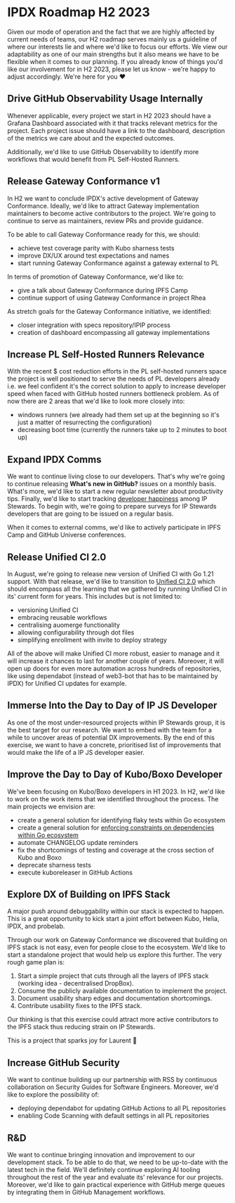 # IPDX Roadmap H2 2023

Given our mode of operation and the fact that we are highly affected by current needs of teams, our H2 roadmap serves mainly us a guideline of where our interests lie and where we'd like to focus our efforts. We view our adaptability as one of our main strengths but it also means we have to be flexible when it comes to our planning. If you already know of things you'd like our involvement for in H2 2023, please let us know - we're happy to adjust accordingly. We're here for you ❤️

## Drive GitHub Observability Usage Internally

Whenever applicable, every project we start in H2 2023 should have a Grafana Dashboard associated with it that tracks relevant metrics for the project. Each project issue should have a link to the dashboard, description of the metrics we care about and the expected outcomes.

Additionally, we'd like to use GitHub Observability to identify more workflows that would benefit from PL Self-Hosted Runners.

## Release Gateway Conformance v1

In H2 we want to conclude IPDX's active development of Gateway Conformance. Ideally, we'd like to attract Gateway implementation maintainers to become active contributors to the project. We're going to continue to serve as maintainers, review PRs and provide guidance.

To be able to call Gateway Conformance ready for this, we should:
- achieve test coverage parity with Kubo sharness tests
- improve DX/UX around test expectations and names
- start running Gateway Conformance against a gateway external to PL

In terms of promotion of Gateway Conformance, we'd like to:
- give a talk about Gateway Conformance during IPFS Camp
- continue support of using Gateway Conformance in project Rhea

As stretch goals for the Gateway Conformance initiative, we identified:
- closer integration with specs repository/IPIP process
- creation of dashboard encompassing all gateway implementations

## Increase PL Self-Hosted Runners Relevance

With the recent $ cost reduction efforts in the PL self-hosted runners space the project is well positioned to serve the needs of PL developers already i.e. we feel confident it's the correct solution to apply to increase developer speed when faced with GitHub hosted runners bottleneck problem. As of now there are 2 areas that we'd like to look more closely into:
- windows runners (we already had them set up at the beginning so it's just a matter of resurrecting the configuration)
- decreasing boot time (currently the runners take up to 2 minutes to boot up)

## Expand IPDX Comms

We want to continue living close to our developers. That's why we're going to continue releasing **What's new in GitHub?** issues on a monthly basis. What's more, we'd like to start a new regular newsletter about productivity tips. Finally, we'd like to start tracking [developer happiness](https://github.blog/2023-06-08-developer-experience-what-is-it-and-why-should-you-care/) among IP Stewards. To begin with, we're going to prepare surveys for IP Stewards developers that are going to be issued on a regular basis.

When it comes to external comms, we'd like to actively participate in IPFS Camp and GitHub Universe conferences.

## Release Unified CI 2.0

In August, we're going to release new version of Unified CI with Go 1.21 support. With that release, we'd like to transition to [Unified CI 2.0](https://github.com/protocol/.github/issues/514) which should encompass all the learning that we gathered by running Unified CI in its' current form for years. This includes but is not limited to:
- versioning Unified CI
- embracing reusable workflows
- centralising auomerge functionality
- allowing configurability through dot files
- simplifying enrollment with invite to deploy strategy

All of the above will make Unified CI more robust, easier to manage and it will increase it chances to last for another couple of years. Moreover, it will open up doors for even more automation across hundreds of repositories, like using dependabot (instead of web3-bot that has to be maintained by IPDX) for Unified CI updates for example.

## Immerse Into the Day to Day of IP JS Developer

As one of the most under-resourced projects within IP Stewards group, it is the best target for our research. We want to embed with the team for a while to uncover areas of potential DX improvements. By the end of this exercise, we want to have a concrete, prioritised list of improvements that would make the life of a IP JS developer easier.

## Improve the Day to Day of Kubo/Boxo Developer

We've been focusing on Kubo/Boxo developers in H1 2023. In H2, we'd like to work on the work items that we identified throughout the process. The main projects we envision are:
- create a general solution for identifying flaky tests within Go ecosystem
- create a general solution for [enforcing constraints on dependencies within Go ecosystem](https://github.com/pl-strflt/ipdx/issues/80)
- automate CHANGELOG update reminders
- fix the shortcomings of testing and coverage at the cross section of Kubo and Boxo
- deprecate sharness tests
- execute kuboreleaser in GitHub Actions

## Explore DX of Building on IPFS Stack

A major push around debuggability within our stack is expected to happen. This is a great opportunity to kick start a joint effort between Kubo, Helia, IPDX, and probelab. 

Through our work on Gateway Conformance we discovered that building on IPFS stack is not easy, even for people close to the ecosystem. We'd like to start a standalone project that would help us explore this further. The very rough game plan is:
1. Start a simple project that cuts through all the layers of IPFS stack (working idea - decentralised DropBox).
2. Consume the publicly available documentation to implement the project.
3. Document usability sharp edges and documentation shortcomings.
4. Contribute usability fixes to the IPFS stack.

Our thinking is that this exercise could attract more active contributors to the IPFS stack thus reducing strain on IP Stewards.

This is a project that sparks joy for Laurent 💖

## Increase GitHub Security

We want to continue building up our partnership with RSS by continuous collaboration on Security Guides for Software Engineers. Moreover, we'd like to explore the possibility of:
- deploying dependabot for updating GitHub Actions to all PL repositories
- enabling Code Scanning with default settings in all PL repositories

## R&D

We want to continue bringing innovation and improvement to our development stack. To be able to do that, we need to be up-to-date with the latest tech in the field. We'll definitely continue exploring AI tooling throughout the rest of the year and evaluate its' relevance for our projects. Moreover, we'd like to gain practical experience with GitHub merge queues by integrating them in GitHub Management workflows.

